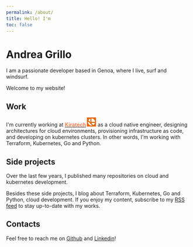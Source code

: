 ```yaml
---
permalink: /about/
title: Hello! I'm
toc: false
---
```

# Andrea Grillo
I am a passionate developer based in Genoa, where I live, surf and windsurf.

Welcome to my website!

## Work
I'm currently working at <a href="https://www.kiratech.it/"><span style="font-weight:700;margin-right:3px;color:#FF7F50">Kiratech</span><img alt="kiratech logo" src="/assets/images/work-logo.jpg"/></a> as a cloud native engineer, designing architectures for cloud environments, provisioning infrastructure as code, and developing on kubernetes clusters. In other words, I'm working with Terraform, Kubernetes, Go and Python.

## Side projects
Over the last few years, I published many repositories on cloud and kubernetes development.

Besides these side projects, I blog about Terraform, Kubernetes, Go and Python, cloud development.
If you enjoy my content, subscribe to my [RSS feed](https://andregri.com/feed.xml) to stay up-to-date with my works.


## Contacts
Feel free to reach me on [Github](https://github.com/andregri) and [Linkedin](https://www.linkedin.com/in/andrea-grillo-3b439b1a9/)!